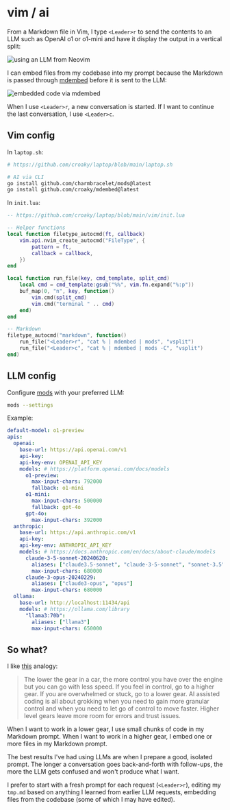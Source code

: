 # vim / ai

From a Markdown file in Vim, I type `<Leader>r` to send the contents to an LLM
such as OpenAI o1 or o1-mini and have it display the output in a vertical split:

![using an LLM from Neovim](/images/vim-ai.gif)

I can embed files from my codebase into my prompt because the Markdown
is passed through [mdembed](/cmd/mdembed) before it is sent to the LLM:

![embedded code via mdembed](/images/vim-ai-embed.gif)

When I use `<Leader>r`, a new conversation is started.
If I want to continue the last conversation, I use `<Leader>c`.

## Vim config

In `laptop.sh`:

```bash
# https://github.com/croaky/laptop/blob/main/laptop.sh

# AI via CLI
go install github.com/charmbracelet/mods@latest
go install github.com/croaky/mdembed@latest
```

In `init.lua`:

```lua
-- https://github.com/croaky/laptop/blob/main/vim/init.lua

-- Helper functions
local function filetype_autocmd(ft, callback)
	vim.api.nvim_create_autocmd("FileType", {
		pattern = ft,
		callback = callback,
	})
end

local function run_file(key, cmd_template, split_cmd)
	local cmd = cmd_template:gsub("%%", vim.fn.expand("%:p"))
	buf_map(0, "n", key, function()
		vim.cmd(split_cmd)
		vim.cmd("terminal " .. cmd)
	end)
end

-- Markdown
filetype_autocmd("markdown", function()
	run_file("<Leader>r", "cat % | mdembed | mods", "vsplit")
	run_file("<Leader>c", "cat % | mdembed | mods -C", "vsplit")
end)
```

## LLM config

Configure [mods](https://github.com/charmbracelet/mods) with your preferred LLM:

```bash
mods --settings
```

Example:

```yaml
default-model: o1-preview
apis:
  openai:
    base-url: https://api.openai.com/v1
    api-key:
    api-key-env: OPENAI_API_KEY
    models: # https://platform.openai.com/docs/models
      o1-preview:
        max-input-chars: 792000
        fallback: o1-mini
      o1-mini:
        max-input-chars: 500000
        fallback: gpt-4o
      gpt-4o:
        max-input-chars: 392000
  anthropic:
    base-url: https://api.anthropic.com/v1
    api-key:
    api-key-env: ANTHROPIC_API_KEY
    models: # https://docs.anthropic.com/en/docs/about-claude/models
      claude-3-5-sonnet-20240620:
        aliases: ["claude3.5-sonnet", "claude-3-5-sonnet", "sonnet-3.5"]
        max-input-chars: 680000
      claude-3-opus-20240229:
        aliases: ["claude3-opus", "opus"]
        max-input-chars: 680000
  ollama:
    base-url: http://localhost:11434/api
    models: # https://ollama.com/library
      "llama3:70b":
        aliases: ["llama3"]
        max-input-chars: 650000
```

## So what?

I like
<a href="https://sankalp.bearblog.dev/evolution-of-ai-assisted-coding-features-and-developer-interaction-patterns/" target="_blank">this</a>
analogy:

> The lower the gear in a car, the more control you have over the engine but you
> can go with less speed. If you feel in control, go to a higher gear. If you
> are overwhelmed or stuck, go to a lower gear. AI assisted coding is all about
> grokking when you need to gain more granular control and when you need to let
> go of control to move faster. Higher level gears leave more room for errors
> and trust issues.

When I want to work in a lower gear, I use small chunks of code in my Markdown
prompt. When I want to work in a higher gear, I embed one or more files in my
Markdown prompt.

The best results I've had using LLMs are when I prepare a good, isolated prompt.
The longer a conversation goes back-and-forth with follow-ups, the more the LLM
gets confused and won't produce what I want.

I prefer to start with a fresh prompt for each request (`<Leader>r`), editing my
`tmp.md` based on anything I learned from earlier LLM requests,
embedding files from the codebase (some of which I may have edited).
